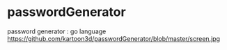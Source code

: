 # passwordGenerator
password generator : go language
https://github.com/kartoon3d/passwordGenerator/blob/master/screen.jpg
